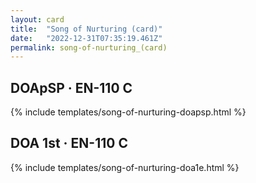 ```yaml
---
layout: card
title:  "Song of Nurturing (card)"
date:   "2022-12-31T07:35:19.461Z"
permalink: song-of-nurturing_(card)
---
```


## DOApSP &middot; EN-110 C

{% include templates/song-of-nurturing-doapsp.html %}


## DOA 1st &middot; EN-110 C

{% include templates/song-of-nurturing-doa1e.html %}
